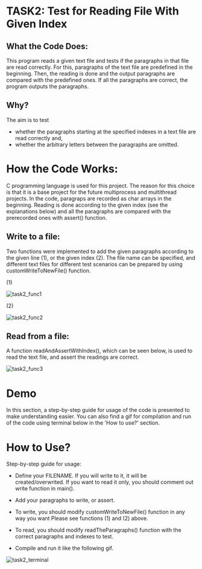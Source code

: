 # TASK2: Test for Reading File With Given Index


## What the Code Does:

This program reads a given text file and tests if the paragraphs in that file are read correctly. For this, paragraphs of the text file are predefined in the beginning. Then, the reading is done and the output paragraphs are compared with the predefined ones. If all the paragraphs are correct, the program outputs the paragraphs.


## Why? 

The aim is to test 
- whether the paragraphs starting at the specified indexes in a text file are read correctly and,
- whether the arbitrary letters between the paragraphs are omitted. 



# How the Code Works:

C programming language is used for this project. The reason for this choice is that it is a base project for the future multiprocess and multithread projects. 
In the code, paragraps are recorded as char arrays in the beginning. Reading is done according to the given index (see the explanations below) and all the paragraphs are compared with the prerecorded ones with assert() function. 


## Write to a file:

Two functions were implemented to add the given paragraphs according to the given line (1), or the given index (2). The file name can be specified, and different
text files for different test scenarios can be prepared by using customWriteToNewFile() function.

(1) 

![task2_func1](https://user-images.githubusercontent.com/60276129/152140666-2dfb5164-9563-4d47-bd1b-0aabfd169dd2.jpg)


(2)


![task2_func2](https://user-images.githubusercontent.com/60276129/152140826-111fa47a-282d-44bd-adb2-94a98c8a6108.jpg)


## Read from a file:

A function readAndAssertWithIndex(), which can be seen below, is used to read the text file, and assert the readings are correct.

![task2_func3](https://user-images.githubusercontent.com/60276129/152141954-40f55574-0977-44b6-924d-ece2567dbfcb.jpg)



# Demo

In this section, a step-by-step guide for usage of the code is presented to make understanding easier. You can also find a gif for compilation and run of the code using terminal below in the 'How to use?' section.


# How to Use?

Step-by-step guide for usage:

- Define your FILENAME. If you will write to it, it will be created/overwrited. If you want to read it only, you should comment out write function in main().

- Add your paragraphs to write, or assert.

- To write, you should modify customWriteToNewFile() function in any way you want Please see functions (1) and (2) above.

- To read, you should modify readTheParagraphs() function with the correct paragraphs and indexes to test.

- Compile and run it like the following gif.

![task2_terminal](https://user-images.githubusercontent.com/60276129/152143473-1f9b7cfd-87f2-4113-8303-8dc115190ac7.gif)
